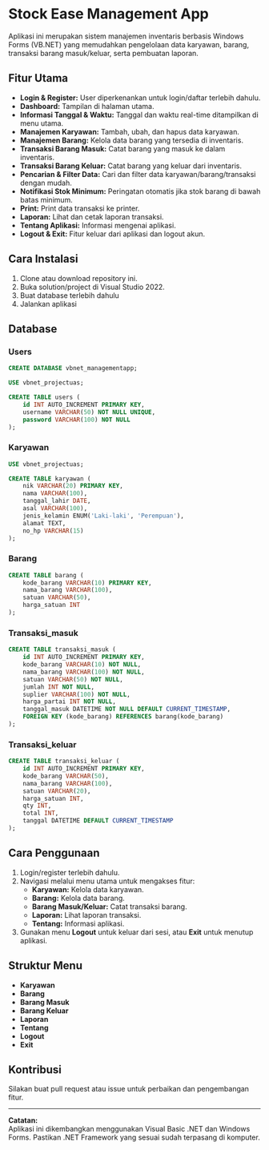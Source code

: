 # Stock Ease Management App

Aplikasi ini merupakan sistem manajemen inventaris berbasis Windows Forms (VB.NET) yang memudahkan pengelolaan data karyawan, barang, transaksi barang masuk/keluar, serta pembuatan laporan.

## Fitur Utama

- **Login & Register:** User diperkenankan untuk login/daftar terlebih dahulu.
- **Dashboard:** Tampilan di halaman utama.
- **Informasi Tanggal & Waktu:** Tanggal dan waktu real-time ditampilkan di menu utama.
- **Manajemen Karyawan:** Tambah, ubah, dan hapus data karyawan.
- **Manajemen Barang:** Kelola data barang yang tersedia di inventaris.
- **Transaksi Barang Masuk:** Catat barang yang masuk ke dalam inventaris.
- **Transaksi Barang Keluar:** Catat barang yang keluar dari inventaris.
- **Pencarian & Filter Data:** Cari dan filter data karyawan/barang/transaksi dengan mudah.
- **Notifikasi Stok Minimum:** Peringatan otomatis jika stok barang di bawah batas minimum.
- **Print:** Print data transaksi ke printer.
- **Laporan:** Lihat dan cetak laporan transaksi.
- **Tentang Aplikasi:** Informasi mengenai aplikasi.
- **Logout & Exit:** Fitur keluar dari aplikasi dan logout akun.

## Cara Instalasi

1. Clone atau download repository ini.
2. Buka solution/project di Visual Studio 2022.
3. Buat database terlebih dahulu
4. Jalankan aplikasi

## Database

### Users

```sql
CREATE DATABASE vbnet_managementapp;

USE vbnet_projectuas;

CREATE TABLE users (
    id INT AUTO_INCREMENT PRIMARY KEY,
    username VARCHAR(50) NOT NULL UNIQUE,
    password VARCHAR(100) NOT NULL
);
```

### Karyawan

```sql
USE vbnet_projectuas;

CREATE TABLE karyawan (
    nik VARCHAR(20) PRIMARY KEY,
    nama VARCHAR(100),
    tanggal_lahir DATE,
    asal VARCHAR(100),
    jenis_kelamin ENUM('Laki-laki', 'Perempuan'),
    alamat TEXT,
    no_hp VARCHAR(15)
);
```

### Barang
```sql
CREATE TABLE barang (
    kode_barang VARCHAR(10) PRIMARY KEY,
    nama_barang VARCHAR(100),
    satuan VARCHAR(50),
    harga_satuan INT
);
```

### Transaksi_masuk
```sql
CREATE TABLE transaksi_masuk (
    id INT AUTO_INCREMENT PRIMARY KEY,
    kode_barang VARCHAR(10) NOT NULL,
    nama_barang VARCHAR(100) NOT NULL,
    satuan VARCHAR(50) NOT NULL,
    jumlah INT NOT NULL,
    suplier VARCHAR(100) NOT NULL,
    harga_partai INT NOT NULL,
    tanggal_masuk DATETIME NOT NULL DEFAULT CURRENT_TIMESTAMP,
    FOREIGN KEY (kode_barang) REFERENCES barang(kode_barang)
);
```
### Transaksi_keluar
```sql
CREATE TABLE transaksi_keluar (
    id INT AUTO_INCREMENT PRIMARY KEY,
    kode_barang VARCHAR(50),
    nama_barang VARCHAR(100),
    satuan VARCHAR(20),
    harga_satuan INT,
    qty INT,
    total INT,
    tanggal DATETIME DEFAULT CURRENT_TIMESTAMP
);
```


## Cara Penggunaan

1. Login/register terlebih dahulu.
2. Navigasi melalui menu utama untuk mengakses fitur:
   - **Karyawan:** Kelola data karyawan.
   - **Barang:** Kelola data barang.
   - **Barang Masuk/Keluar:** Catat transaksi barang.
   - **Laporan:** Lihat laporan transaksi.
   - **Tentang:** Informasi aplikasi.
3. Gunakan menu **Logout** untuk keluar dari sesi, atau **Exit** untuk menutup aplikasi.

## Struktur Menu

- **Karyawan**
- **Barang**
- **Barang Masuk**
- **Barang Keluar**
- **Laporan**
- **Tentang**
- **Logout**
- **Exit**

## Kontribusi

Silakan buat pull request atau issue untuk perbaikan dan pengembangan fitur.

---

**Catatan:**  
Aplikasi ini dikembangkan menggunakan Visual Basic .NET dan Windows Forms. Pastikan .NET Framework yang sesuai sudah terpasang di komputer.
